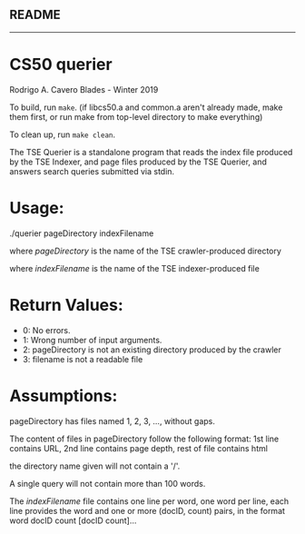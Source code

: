## README
---
# CS50 querier

Rodrigo A. Cavero Blades - Winter 2019

To build, run `make`. (if libcs50.a and common.a aren't already made, make them first, or run make from top-level directory to make everything)

To clean up, run `make clean`.

The TSE Querier is a standalone program that reads the index file produced by the TSE Indexer, and page files produced by the TSE Querier, and answers search queries submitted via stdin.

# Usage:

./querier pageDirectory indexFilename

where *pageDirectory* is the name of the TSE crawler-produced directory

where *indexFilename* is the name of the TSE indexer-produced file

# Return Values:
* 0: No errors.
* 1: Wrong number of input arguments.
* 2: pageDirectory is not an existing directory produced by the crawler
* 3: filename is not a readable file

# Assumptions:

pageDirectory has files named 1, 2, 3, …, without gaps.

The content of files in pageDirectory follow the following format: 
1st line contains URL, 2nd line contains page depth, rest of file contains html

the directory name given will not contain a '/'.

A single query will not contain more than 100 words.

The *indexFilename* file contains one line per word, one word per line,
each line provides the word and one or more (docID, count) pairs, in the format
word docID count [docID count]…
